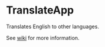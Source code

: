 # TranslateApp

Translates English to other languages.

See [wiki](https://github.com/cjk8zb/CSEE5551_Student_29_ICP/wiki/In-Class-Programming---Exercise-4) for more information.
